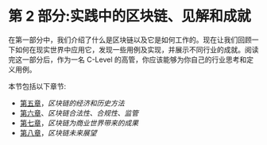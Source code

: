 # 第 2 部分:实践中的区块链、见解和成就

在第一部分中，我们介绍了什么是区块链以及它是如何工作的。现在让我们回顾一下如何在现实世界中应用它，发现一些用例及实现，并展示不同行业的成就。阅读完这一部分后，作为一名 C-Level 的高管，你应该能够为你自己的行业思考和定义用例。

本节包括以下章节:

*   [第五章](05.html)，*区块链的经济和历史方法*
*   [第六章](06.html)、*区块链合法性、合规性、监管*
*   [第七章](07.html)，*区块链为商业世界带来的成果*
*   [第八章](08.html)，*区块链未来展望*